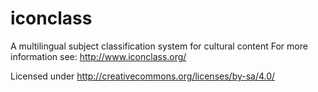 # iconclass
A multilingual subject classification system for cultural content
For more information see: http://www.iconclass.org/

Licensed under http://creativecommons.org/licenses/by-sa/4.0/